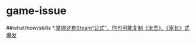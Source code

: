 # game-issue
##what/how/skills
*.[掌握这套Steam“公式”，你也可能复制《太吾》、《家长》式爆发](https://www.gameres.com/forum.php?mod=viewthread&tid=828065)
